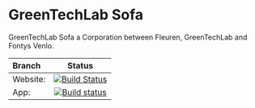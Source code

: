 # GreenTechLab Sofa
GreenTechLab Sofa a Corporation between Fleuren, GreenTechLab and Fontys Venlo.

Branch | Status
:--- | :---: 
Website: | [![Build Status](https://travis-ci.org/TreeWatch/treewatch.svg?branch=website)](https://travis-ci.org/TreeWatch/treewatch) 
App:| [![Build status](https://ci.appveyor.com/api/projects/status/gh9y3aqe4ju0a0tl/branch/master?svg=true)](https://ci.appveyor.com/project/kerko/treewatch/branch/master)




